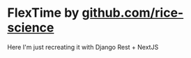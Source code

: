 # FlexTime by [github.com/rice-science](github.com/rice-science)

Here I'm just recreating it with Django Rest + NextJS